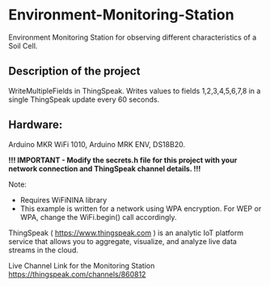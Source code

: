 # Environment-Monitoring-Station
Environment Monitoring Station for observing different characteristics of a Soil Cell.

## Description of the project
WriteMultipleFields in ThingSpeak. Writes values to fields 1,2,3,4,5,6,7,8 in a single ThingSpeak update every 60 seconds.

## Hardware: 
Arduino MKR WiFi 1010, Arduino MRK ENV, DS18B20.   
  
**!!! IMPORTANT - Modify the secrets.h file for this project with your network connection and ThingSpeak channel details. !!!**
  
Note:
- Requires WiFiNINA library
- This example is written for a network using WPA encryption. For WEP or WPA, change the WiFi.begin() call accordingly.
  
ThingSpeak ( https://www.thingspeak.com ) is an analytic IoT platform service that allows you to aggregate, visualize, and 
analyze live data streams in the cloud.

Live Channel Link for the Monitoring Station https://thingspeak.com/channels/860812 
